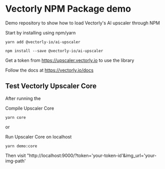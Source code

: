 # Vectorly NPM Package demo

Demo repository to show how to load Vectorly's AI upscaler through NPM

Start by installing using npm/yarn

```
yarn add @vectorly-io/ai-upscaler
```

```
npm install --save @vectorly-io/ai-upscaler
```


Get a token from https://upscaler.vectorly.io to use the library

Follow the docs at https://vectorly.io/docs

## Test Vectorly Upscaler Core

After running the

Compile Upscaler Core
```
yarn core
```

or

Run Upscaler Core on localhost

```
yarn demo:core
```
Then visit "http://localhost:9000/?token='your-token-id'&img_url='your-img-path'